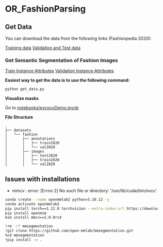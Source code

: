 # OR_FashionParsing

## Get Data

You can download the data from the following links (Fashionpedia 2020):

[Training data](https://s3.amazonaws.com/ifashionist-dataset/images/train2020.zip)
[Validation and Test data](https://s3.amazonaws.com/ifashionist-dataset/images/val_test2020.zip)


### Get Semantic Segmentation of Fashion Images

[Train Instance Attributes](https://s3.amazonaws.com/ifashionist-dataset/annotations/instances_attributes_train2020.json)
[Validation Instance Attributes](https://s3.amazonaws.com/ifashionist-dataset/annotations/instances_attributes_val2020.json)

**Easiest way to get the data is to use the following command:**

```bash
python get_data.py
```

**Visualize masks**

Go to [notebooks/pycocoDemo.ipynb](notebooks/pycocoDemo.ipynb)

**File Structure**

```
.
├── datasets
│   └── fashion
│       ├── annotations
│       │   ├── train2020
│       │   └── val2020
│       ├── images
│       │   ├── test2020
│       │   ├── train2020
│       │   └── val2020
```


## Issues with installations

- mmcv : error: [Errno 2] No such file or directory: '/usr/lib/cuda/bin/nvcc'

```bash
conda create --name openmmlab2 python=3.10.12 -y
conda activate openmmlab2
pip install torch==1.12.0 torchvision --extra-index-url https://download.pytorch.org/whl/cu113
pip install openmim
mim install mmcv==2.0.0rc4

!rm -rf mmsegmentation
!git clone https://github.com/open-mmlab/mmsegmentation.git 
%cd mmsegmentation
!pip install -e .
```